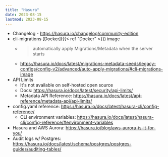 ```yaml
---
title: "Hasura"
date: 2023-08-15
lastmod: 2023-08-15
---
```

- Changelog - https://hasura.io/changelog/community-edition
- cli-migrations [Docker]({{< ref "Docker" >}}) image
	- > automatically apply Migrations/Metadata when the server starts
	- https://hasura.io/docs/latest/migrations-metadata-seeds/legacy-configs/config-v2/advanced/auto-apply-migrations/#cli-migrations-image
- API Limits
	- It's not available on self-hosted open source
	- Docs: https://hasura.io/docs/latest/security/api-limits/
	- Metadata API Reference: https://hasura.io/docs/latest/api-reference/metadata-api/api-limits/
- config.yaml reference: https://hasura.io/docs/latest/hasura-cli/config-reference/
	- CLI environment variables: https://hasura.io/docs/latest/hasura-cli/config-reference/#environment-variables
- Hasura and AWS Aurora: https://hasura.io/blog/aws-aurora-is-it-for-you/
- Audit logs w/ Postgres: https://hasura.io/docs/latest/schema/postgres/postgres-guides/auditing-tables/
